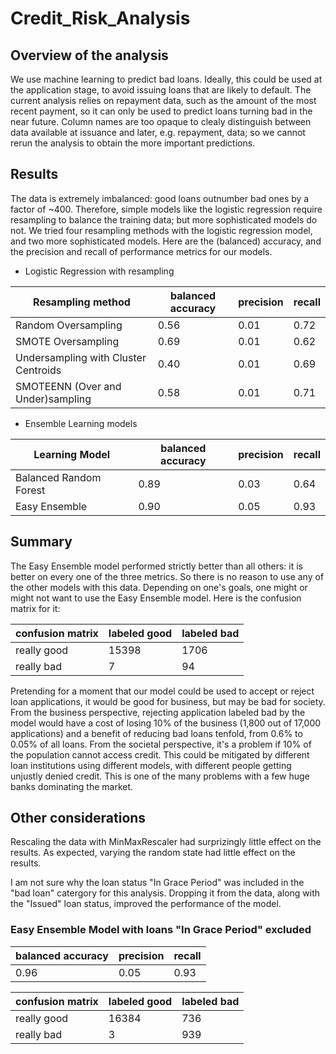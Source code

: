 # Credit_Risk_Analysis


## Overview of the analysis

  We use machine learning to predict bad loans. Ideally, this could be used at the application stage, to avoid issuing loans that are likely to default. The current analysis relies on repayment data, such as the amount of the most recent payment, so it can only be used to predict loans turning bad in the near future. Column names are too opaque to clealy distinguish between data available at issuance and later, e.g. repayment, data; so we cannot rerun the analysis to obtain the more important predictions.


## Results

 The data is extremely imbalanced: good loans outnumber bad ones by a factor of ~400. Therefore, simple models like the logistic regression require resampling to balance the training data; but more sophisticated models do not.  We tried four resampling methods with the logistic regression model, and two more sophisticated models. Here are the (balanced) accuracy, and the precision and recall of performance metrics for our models.


* Logistic Regression with resampling

| Resampling method | balanced accuracy | precision | recall
| --- | --- | --- | --- |
| Random Oversampling | 0.56 | 0.01  |    0.72|
| SMOTE Oversampling | 0.69 |  0.01   |   0.62 |
| Undersampling with Cluster Centroids | 0.40 | 0.01   |   0.69 |
| SMOTEENN (Over and Under)sampling | 0.58 | 0.01    |  0.71|

* Ensemble Learning models

| Learning Model | balanced accuracy | precision | recall
| --- | --- | --- | --- |
| Balanced Random Forest | 0.89 |0.03   |   0.64|
| Easy Ensemble | 0.90 | 0.05  |    0.93|


## Summary

 The Easy Ensemble model performed strictly better than all others: it is better on every one of the three metrics. So there is no reason to use any of the other models with this data. Depending on one's goals, one might or might not want to use the Easy Ensemble model. Here is the confusion matrix for it:

| confusion matrix| labeled good	| labeled bad |
| --- | --- | --- |
really good	| 15398		| 1706 |
really bad		| 7			| 94 |


 Pretending for a moment that our model could be used to accept or reject loan applications, it would be good for business, but may be bad for society.  From the business perspective, rejecting application labeled bad by the model would have a cost of losing 10% of the business (1,800 out of 17,000 applications) and a benefit of reducing bad loans tenfold, from 0.6% to 0.05% of all loans.  From the societal perspective, it's a problem if 10% of the population cannot access credit. This could be mitigated by different loan institutions using different models, with different people getting unjustly denied credit. This is one of the many problems with a few huge banks dominating the market.

## Other considerations

 Rescaling the data with MinMaxRescaler had surprizingly little effect on the results. As expected, varying the random state had little effect on the results.

 I am not sure why the loan status "In Grace Period" was included in the "bad loan" catergory for this analysis. Dropping it from the data, along with the "Issued" loan status, improved the performance of the model.

### Easy Ensemble Model with loans "In Grace Period" excluded

| balanced accuracy | precision | recall |
| --- | --- | --- |
| 0.96 | 0.05| 0.93 |


| confusion matrix| labeled good	| labeled bad |
| --- | --- | --- |
|really good	| 16384		| 736 |
|really bad		| 3			| 939 |








